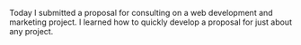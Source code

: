 Today I submitted a proposal for consulting on a web development and marketing project.  I learned how to quickly develop a proposal for just about any project.